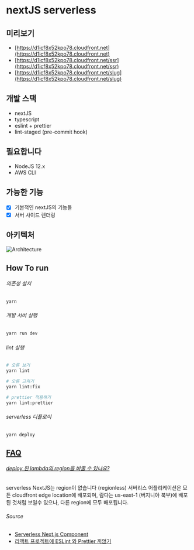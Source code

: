 # nextJS serverless

## 미리보기
* [https://d1icf8x52kpo78.cloudfront.net](https://d1icf8x52kpo78.cloudfront.net)
* [https://d1icf8x52kpo78.cloudfront.net/ssr](https://d1icf8x52kpo78.cloudfront.net/ssr)
* [https://d1icf8x52kpo78.cloudfront.net/slug](https://d1icf8x52kpo78.cloudfront.net/slug)

## 개발 스택

- nextJS
- typescript
- eslint + prettier
- lint-staged (pre-commit hook)

## 필요합니다

- NodeJS 12.x
- AWS CLI

## 가능한 기능
- [x] 기본적인 nextJS의 기능들
- [x] 서버 사이드 렌더링

## 아키텍처

![Architecture](https://github.com/serverless-nextjs/serverless-next.js/raw/master/img/arch_no_grid.png)

## How To run

###### 의존성 설치
```bash
yarn
```

###### 개발 서버 실행
```bash
yarn run dev
```

###### lint 실행
```bash
# 오류 보기
yarn lint

# 오류 고치기
yarn lint:fix

# prettier 적용하기
yarn lint:prettier
```

###### serverless 디플로이
```bash
yarn deploy
```

## [FAQ](https://github.com/serverless-nextjs/serverless-next.js#my-lambda-is-deployed-to-us-east-1-how-can-i-deploy-it-to-another-region)

###### [deploy 된 lambda의 region을 바꿀 수 있나요?](https://github.com/serverless-nextjs/serverless-next.js#my-lambda-is-deployed-to-us-east-1-how-can-i-deploy-it-to-another-region)
serverless NextJS는 region이 없습니다 (regionless) 서버리스 어플리케이션은 모든 cloudfront edge location에 배포되며,
람다는 us-east-1 (버지니아 북부)에 배포된 것처럼 보일수 있으나, 다른 region에 모두 배포됩니다.

###### Source

- [Serverless Next.js Component](https://github.com/serverless-nextjs/serverless-next.js#readme)
- [리액트 프로젝트에 ESLint 와 Prettier 끼얹기](https://velog.io/@velopert/eslint-and-prettier-in-react)
